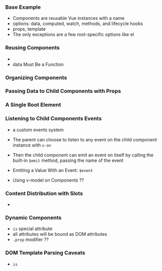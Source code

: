 ### Base Example
- Components are reusable Vue instances with a name
- options: data, computed, watch, methods, and lifecycle hooks
- props, template
- The only exceptions are a few root-specific options like el

### Reusing Components
- <button-counter></button-counter>
- data Must Be a Function

### Organizing Components

### Passing Data to Child Components with Props

### A Single Root Element

### Listening to Child Components Events
- a custom events system
- The parent can choose to listen to any event on the child component instance with `v-on`
- Then the child component can emit an event on itself by calling the built-in `$emit` method, passing the name of the event

- Emitting a Value With an Event: `$event`

- Using v-model on Components ??

### Content Distribution with Slots
- <slot>

### Dynamic Components
- `is` special attribute
- all attributes will be bound as DOM attributes
- `.prop` modifier ??

### DOM Template Parsing Caveats
- `is`
